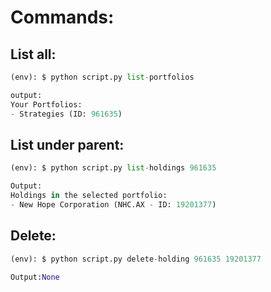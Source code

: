 # Commands:

## List all:
```python
(env): $ python script.py list-portfolios

output:
Your Portfolios:
- Strategies (ID: 961635)
```

## List under parent:
```python
(env): $ python script.py list-holdings 961635

Output:
Holdings in the selected portfolio:
- New Hope Corporation (NHC.AX - ID: 19201377)
```
## Delete:
```python
(env): $ python script.py delete-holding 961635 19201377

Output:None
```